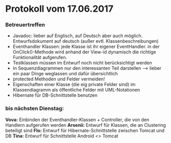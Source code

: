 # Protokoll vom 17.06.2017

### Betreuertreffen

- Javadoc: lieber auf Englisch, auf Deutsch aber auch möglich. Entwurfsdokument auf deutsch (außer evtl. Klassenbeschreibungen)
- Eventhandler Klassen: jede Klasse ist ihr eigener EventHandler. in der OnClick()-Methode wird anhand der View-id dynamisch die richtige Funktionalität aufgerufen.
- Testklassen müssen im Entwurf noch nicht berücksichtigt werden
- In Sequenzdiagrammen nur den interessanten Teil darstellen --> lieber ein paar Dinge weglassen und dafür übersichtlich
- protected Methoden und Felder vermeiden!
- Eigenschaften einer Klasse (die eig private Felder sind) im Klassendiagramm als öffentliche Felder mit UML-Notationen
- Hibernate für DB-Schnittstelle benutzen

### bis nächsten Dienstag:

**Vova:** Einbinden der Eventhandler-Klassen + Controller, die von den Handlern aufgerufen werden
**Arsenii:** Entwurf für Klassen, die an Clustering beteiligt sind
**Flo:** Entwurf für Hibernate-Schnittstelle zwischen Tomcat und DB
**Tina:** Entwurf für Schnittstelle Android <> Tomcat
